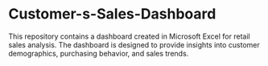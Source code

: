 # Customer-s-Sales-Dashboard
This repository contains a dashboard created in Microsoft Excel for retail sales analysis. The dashboard is designed to provide insights into customer demographics, purchasing behavior, and sales trends.
